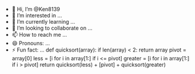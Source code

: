 - 👋 Hi, I’m @Ken8139
- 👀 I’m interested in ...
- 🌱 I’m currently learning ...
- 💞️ I’m looking to collaborate on ...
- 📫 How to reach me ...
- 😄 Pronouns: ...
- ⚡ Fun fact: ...
def quicksort(array):
    if len(array) < 2:
        return array
    pivot = array[0]
    less = [i for i in array[1:] if i <= pivot]
    greater = [i for i in array[1:] if i > pivot]
    return quicksort(less) + [pivot] + quicksort(greater)
<!---
Ken8139/Ken8139 is a ✨ special ✨ repository because its `README.md` (this file) appears on your GitHub profile.
You can click the Preview link to take a look at your changes.
--->
